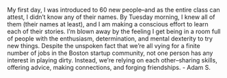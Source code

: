 My first day, I was introduced to 60 new people–and as the entire class can
attest, I didn’t know any of their names. By Tuesday morning, I knew all of
them (their names at least), and I am making a conscious effort to learn each
of their stories. I’m blown away by the feeling I get being in a room full of
people with the enthusiasm, determination, and mental dexterity to try new
things. Despite the unspoken fact that we’re all vying for a finite number of
jobs in the Boston startup community, not one person has any interest in
playing dirty. Instead, we’re relying on each other–sharing skills, offering
advice, making connections, and forging friendships. - Adam S.

